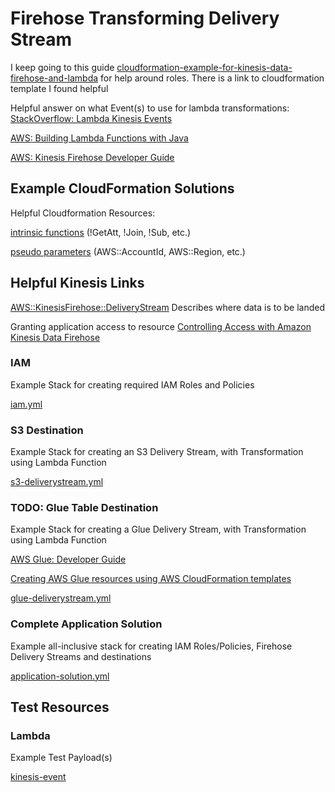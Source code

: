 # Firehose Transforming Delivery Stream

I keep going to this guide [cloudformation-example-for-kinesis-data-firehose-and-lambda](https://thomasstep.com/blog/cloudformation-example-for-kinesis-data-firehose-and-lambda) for help around roles. There is a link to cloudformation template I found helpful

Helpful answer on what Event(s) to use for lambda transformations: [StackOverflow: Lambda Kinesis Events](https://stackoverflow.com/questions/51710546/kinesis-firehose-data-transformation-using-java)

[AWS: Building Lambda Functions with Java](https://docs.aws.amazon.com/lambda/latest/dg/lambda-java.html)

[AWS: Kinesis Firehose Developer Guide](https://docs.aws.amazon.com/firehose/latest/dev/what-is-this-service.html)

## Example CloudFormation Solutions

Helpful Cloudformation Resources:

[intrinsic functions](https://docs.aws.amazon.com/AWSCloudFormation/latest/UserGuide/intrinsic-function-reference.html) (!GetAtt, !Join, !Sub, etc.)

[pseudo parameters](https://docs.aws.amazon.com/AWSCloudFormation/latest/UserGuide/pseudo-parameter-reference.html) (AWS::AccountId, AWS::Region, etc.)

## Helpful Kinesis Links

[AWS::KinesisFirehose::DeliveryStream](https://docs.aws.amazon.com/AWSCloudFormation/latest/UserGuide/aws-resource-kinesisfirehose-deliverystream.html) Describes where data is to be landed

Granting application access to resource
[Controlling Access with Amazon Kinesis Data Firehose](https://docs.aws.amazon.com/firehose/latest/dev/controlling-access.html)

### IAM

Example Stack for creating required IAM Roles and Policies

[iam.yml](cf/iam.yml)

### S3 Destination

Example Stack for creating an S3 Delivery Stream, with Transformation using Lambda Function

[s3-deliverystream.yml](cf/s3-deliverystream.yml)

### TODO: Glue Table Destination

Example Stack for creating a Glue Delivery Stream, with Transformation using Lambda Function

[AWS Glue: Developer Guide](https://docs.aws.amazon.com/glue/latest/dg/components-overview.html#data-catalog-intro)

[Creating AWS Glue resources using AWS CloudFormation templates](https://github.com/awsdocs/aws-glue-developer-guide/blob/master/doc_source/populate-with-cloudformation-templates.md#:~:text=Creating%20AWS%20Glue%20resources%20using%20AWS%20CloudFormation%20templates,Database%20with%20tables%20%205%20more%20rows%20)

[glue-deliverystream.yml](cf/glue-deliverystream.yml)

### Complete Application Solution

Example all-inclusive stack for creating IAM Roles/Policies, Firehose Delivery Streams and destinations  

[application-solution.yml](cf/application-solution.yml)

## Test Resources

### Lambda

Example Test Payload(s)

[kinesis-event](lambda/kinesis-event.json)

